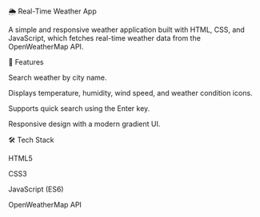 🌦 Real-Time Weather App

A simple and responsive weather application built with HTML, CSS, and JavaScript, which fetches real-time weather data from the OpenWeatherMap API.

🚀 Features

Search weather by city name.

Displays temperature, humidity, wind speed, and weather condition icons.

Supports quick search using the Enter key.

Responsive design with a modern gradient UI.

🛠 Tech Stack

HTML5

CSS3

JavaScript (ES6)

OpenWeatherMap API
